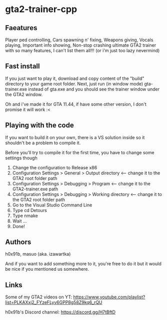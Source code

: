 # gta2-trainer-cpp

## Faeatures
Player ped controlling, Cars spawning n' fixing, Weapons giving, Vocals playing, Important info showing, Non-stop crashing ultimate GTA2 trainer with so many features, I can't list them all!!! (or i'm just too lazy nevermind)

## Fast install
If you just want to play it, download and copy content of the "build" directory to your game root folder. Next, just run (in window mode) gta-trainer.exe instead of gta.exe and you should see the trainer window under the GTA2 window.

Oh and i've made it for GTA 11.44, if have some other version, I don't promise it will work :<

## Playing with the code
If you want to build it on your own, there is a VS solution inside so it shouldn't be a problem to compile it.

Before you'll try to compile it for the first time, you have to change some settings though
1. Change the configuration to Release x86
2. Configuration Settings > General > Output directory <-- change it to the GTA2 root folder path
3. Configuration Settings > Debugging > Program <-- change it to the GTA2-trainer.exe path
4. Configuration Settings > Debugging > Working directory <-- change it to the GTA2 root folder path
5. Go to the Visual Studio Command Line
6. Type cd Detours
7. Type nmake
8. Wait ...
9. Done!

## Authors
h0x91b,
masuo (aka. izawartka)

And if you want to add something more to it, you're free to do it but it would be nice if you mentioned us somewhere.

## Links
Some of my GTA2 videos on YT:
https://www.youtube.com/playlist?list=PLKAXxj2_FYzeFLyv6GPP8g58Z9kq6_rQU

h0x91b's Discord channel:
https://discord.gg/H7tBftD
